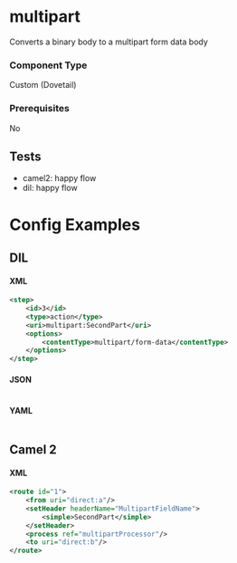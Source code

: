 # multipart

Converts a binary body to a multipart form data body

### Component Type

Custom (Dovetail)

### Prerequisites

No

## Tests

- camel2: happy flow
- dil: happy flow

# Config Examples

## DIL

#### XML

```xml
<step>
    <id>3</id>
    <type>action</type>
    <uri>multipart:SecondPart</uri>                            
    <options>
        <contentType>multipart/form-data</contentType>
    </options>
</step>
```

#### JSON

```json

```

#### YAML

```yaml

```

## Camel 2

#### XML

```xml
<route id="1">
    <from uri="direct:a"/>
    <setHeader headerName="MultipartFieldName">
        <simple>SecondPart</simple>
    </setHeader>
    <process ref="multipartProcessor"/>
    <to uri="direct:b"/>
</route>
```



